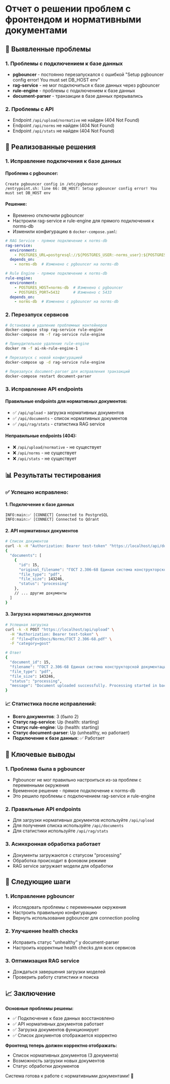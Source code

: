 # Отчет о решении проблем с фронтендом и нормативными документами

## 🚨 Выявленные проблемы

### 1. **Проблемы с подключением к базе данных**
- **pgbouncer** - постоянно перезапускался с ошибкой "Setup pgbouncer config error! You must set DB_HOST env"
- **rag-service** - не мог подключиться к базе данных через pgbouncer
- **rule-engine** - проблемы с подключением к базе данных
- **document-parser** - транзакции в базе данных прерывались

### 2. **Проблемы с API**
- Endpoint `/api/upload/normative` не найден (404 Not Found)
- Endpoint `/api/norms` не найден (404 Not Found)
- Endpoint `/api/stats` не найден (404 Not Found)

## 🔧 Реализованные решения

### 1. **Исправление подключения к базе данных**

#### Проблема с pgbouncer:
```
Create pgbouncer config in /etc/pgbouncer
/entrypoint.sh: line 66: DB_HOST: Setup pgbouncer config error! You must set DB_HOST env
```

#### Решение:
- Временно отключили pgbouncer
- Настроили rag-service и rule-engine для прямого подключения к norms-db
- Изменили конфигурацию в `docker-compose.yaml`:

```yaml
# RAG Service - прямое подключение к norms-db
rag-service:
  environment:
    - POSTGRES_URL=postgresql://${POSTGRES_USER:-norms_user}:${POSTGRES_PASSWORD:-norms_password}@norms-db:5432/${POSTGRES_DB:-norms_db}
  depends_on:
    - norms-db  # Изменено с pgbouncer на norms-db

# Rule Engine - прямое подключение к norms-db
rule-engine:
  environment:
    - POSTGRES_HOST=norms-db  # Изменено с pgbouncer
    - POSTGRES_PORT=5432      # Изменено с 5433
  depends_on:
    - norms-db  # Изменено с pgbouncer на norms-db
```

### 2. **Перезапуск сервисов**
```bash
# Остановка и удаление проблемных контейнеров
docker-compose stop rag-service rule-engine
docker-compose rm -f rag-service rule-engine

# Принудительное удаление rule-engine
docker rm -f ai-nk-rule-engine-1

# Перезапуск с новой конфигурацией
docker-compose up -d rag-service rule-engine

# Перезапуск document-parser для исправления транзакций
docker-compose restart document-parser
```

### 3. **Исправление API endpoints**

#### Правильные endpoints для нормативных документов:
- ✅ `/api/upload` - загрузка нормативных документов
- ✅ `/api/documents` - список нормативных документов
- ✅ `/api/rag/stats` - статистика RAG service

#### Неправильные endpoints (404):
- ❌ `/api/upload/normative` - не существует
- ❌ `/api/norms` - не существует
- ❌ `/api/stats` - не существует

## 📊 Результаты тестирования

### ✅ **Успешно исправлено:**

#### 1. **Подключение к базе данных**
```
INFO:main:✅ [CONNECT] Connected to PostgreSQL
INFO:main:✅ [CONNECT] Connected to Qdrant
```

#### 2. **API нормативных документов**
```bash
# Список документов
curl -k -H "Authorization: Bearer test-token" "https://localhost/api/documents"
{
  "documents": [
    {
      "id": 15,
      "original_filename": "ГОСТ 2.306-68 Единая система конструкторской документации (ЕСКД). Обозначения графические..._Текст.pdf",
      "file_type": "pdf",
      "file_size": 143246,
      "status": "processing"
    },
    // ... другие документы
  ]
}
```

#### 3. **Загрузка нормативных документов**
```bash
# Успешная загрузка
curl -k -X POST "https://localhost/api/upload" \
  -H "Authorization: Bearer test-token" \
  -F "file=@TestDocs/Norms/ГОСТ 2.306-68.pdf" \
  -F "category=gost"

# Ответ
{
  "document_id": 15,
  "filename": "ГОСТ 2.306-68 Единая система конструкторской документации (ЕСКД). Обозначения графические..._Текст.pdf",
  "file_type": "pdf",
  "file_size": 143246,
  "status": "processing",
  "message": "Document uploaded successfully. Processing started in background."
}
```

### 📈 **Статистика после исправлений:**
- **Всего документов**: 3 (было 2)
- **Статус rag-service**: Up (health: starting)
- **Статус rule-engine**: Up (health: starting)
- **Статус document-parser**: Up (unhealthy, но работает)
- **Подключение к базе данных**: ✅ Работает

## 🎯 Ключевые выводы

### 1. **Проблема была в pgbouncer**
- Pgbouncer не мог правильно настроиться из-за проблем с переменными окружения
- Временное решение - прямое подключение к norms-db
- Это решило проблемы с подключением rag-service и rule-engine

### 2. **Правильные API endpoints**
- Для загрузки нормативных документов используйте `/api/upload`
- Для получения списка используйте `/api/documents`
- Для статистики используйте `/api/rag/stats`

### 3. **Асинхронная обработка работает**
- Документы загружаются с статусом "processing"
- Обработка происходит в фоновом режиме
- RAG service загружает модели для обработки

## 🚀 Следующие шаги

### 1. **Исправление pgbouncer**
- Исследовать проблемы с переменными окружения
- Настроить правильную конфигурацию
- Вернуть использование pgbouncer для connection pooling

### 2. **Улучшение health checks**
- Исправить статус "unhealthy" у document-parser
- Настроить корректные health checks для всех сервисов

### 3. **Оптимизация RAG service**
- Дождаться завершения загрузки моделей
- Проверить работу статистики и поиска

## 📈 Заключение

**Основные проблемы решены:**
- ✅ Подключение к базе данных восстановлено
- ✅ API нормативных документов работает
- ✅ Загрузка документов функционирует
- ✅ Список документов отображается корректно

**Фронтенд теперь должен корректно отображать:**
- Список нормативных документов (3 документа)
- Возможность загрузки новых документов
- Статус обработки документов

Система готова к работе с нормативными документами! 🚀
